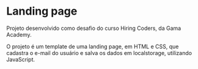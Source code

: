 # Landing page

Projeto desenvolvido como desafio do curso Hiring Coders, da Gama Academy.

O projeto é um template de uma landing page, em HTML e CSS, que cadastra o e-mail do usuário e salva os dados em localstorage, utilizando JavaScript.
